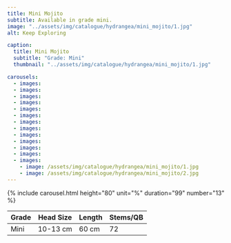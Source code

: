 ```yaml
---
title: Mini Mojito
subtitle: Available in grade mini.
image: "../assets/img/catalogue/hydrangea/mini_mojito/1.jpg"
alt: Keep Exploring

caption: 
  title: Mini Mojito
  subtitle: "Grade: Mini"
  thumbnail: "../assets/img/catalogue/hydrangea/mini_mojito/1.jpg"

carousels:
  - images:
  - images:
  - images:
  - images:
  - images:
  - images:
  - images:
  - images:
  - images:
  - images:
  - images:
  - images:
  - images: 
    - image: /assets/img/catalogue/hydrangea/mini_mojito/1.jpg
    - image: /assets/img/catalogue/hydrangea/mini_mojito/2.jpg
---
```


{% include carousel.html height="80" unit="%" duration="99" number="13" %}

| Grade | Head Size | Length | Stems/QB |
|-------|-----------|--------|----------|
| Mini  | 10-13 cm  | 60 cm  |    72    | 